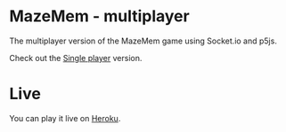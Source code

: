 # MazeMem - multiplayer
The multiplayer version of the MazeMem game using Socket.io and p5js.

Check out the [Single player](https://github.com/florinpop17/mazemem) version.

# Live
You can play it live on [Heroku](https://mazemem-multiplayer.herokuapp.com/).